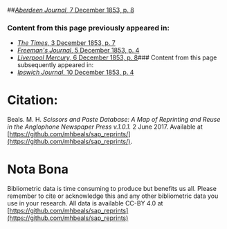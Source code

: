 ##[*Aberdeen Journal*, 7 December 1853, p. 8](https://mhbeals.github.io/sap_html/Aberdeen-Journal/Aberdeen-Journal-7-December-1853-p-8)

### Content from this page previously appeared in:
+ [*The Times*, 3 December 1853, p. 7](https://mhbeals.github.io/sap_html/The-Times/The-Times-3-December-1853-p-7)
+ [*Freeman's Journal*, 5 December 1853, p. 4](https://mhbeals.github.io/sap_html/Freeman's-Journal/Freeman's-Journal-5-December-1853-p-4)
+ [*Liverpool Mercury*, 6 December 1853, p. 8](https://mhbeals.github.io/sap_html/Liverpool-Mercury/Liverpool-Mercury-6-December-1853-p-8)### Content from this page subsequently appeared in:
+ [*Ipswich Journal*, 10 December 1853, p. 4](https://mhbeals.github.io/sap_html/Ipswich-Journal/Ipswich-Journal-10-December-1853-p-4)
                    
# Citation: 

Beals. M. H. *Scissors and Paste Database: A Map of Reprinting and Reuse in the Anglophone Newspaper Press v.1.0.1.* 2 June 2017. Available at [https://github.com/mhbeals/sap_reprints/](https://github.com/mhbeals/sap_reprints/). 
                    
# Nota Bona

Bibliometric data is time consuming to produce but benefits us all. Please remember to cite or acknowledge this and any other bibliometric data you use in your research. All data is available CC-BY 4.0 at [https://github.com/mhbeals/sap_reprints](https://github.com/mhbeals/sap_reprints)